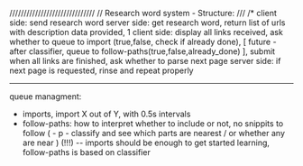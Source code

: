 
//////////////////////////////
// Research word system - Structure: 
///
/*
client side: send research word
server side: get research word, return list of urls with description data provided, 1
client side: display all links received, ask whether to queue to import (true,false, check if already done), [ future - after classifier, queue to follow-paths(true,false,already_done) ], submit
                when all links are finished, ask whether to parse next page 
server side: if next page is requested, rinse and repeat properly

------

queue managment:
- imports, import X out of Y, with 0.5s intervals
- follow-paths: how to interpret whether to include or not, no snippits to follow ( - p - classify and see which parts are nearest / or whether any are near ) (!!!)
                -- imports should be enough to get started learning, follow-paths is based on classifier

